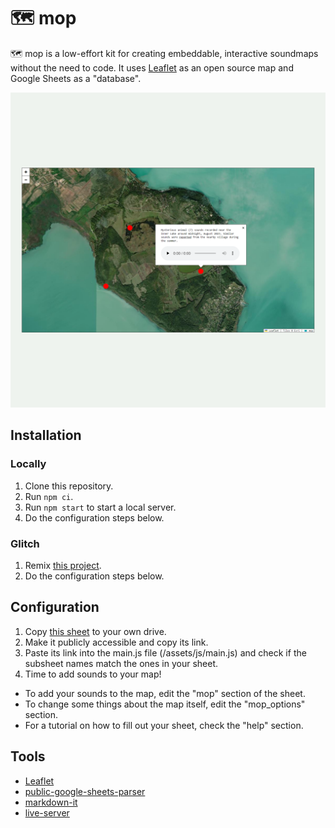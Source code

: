 # 🗺️ mop

🗺️ mop is a low-effort kit for creating embeddable, interactive soundmaps without the need to code. It uses [Leaflet](https://leafletjs.com/) as an open source map and Google Sheets as a "database".

![mop_screenshot](assets/images/mop_screenshot.png)

## Installation

### Locally

1. Clone this repository.
2. Run `npm ci`.
3. Run `npm start` to start a local server.
4. Do the configuration steps below.

### Glitch

1. Remix [this project](https://glitch.com/edit/#!/campnotes-mop).
2. Do the configuration steps below.

## Configuration

1. Copy [this sheet](https://docs.google.com/spreadsheets/d/1IdwTTG68o08BeoPjmV410-04hxljbD1R4wK8cybWmdY/edit#gid=0) to your own drive.
2. Make it publicly accessible and copy its link.
3. Paste its link into the main.js file (/assets/js/main.js) and check if the subsheet names match the ones in your sheet.
4. Time to add sounds to your map!

- To add your sounds to the map, edit the "mop" section of the sheet.
- To change some things about the map itself, edit the "mop_options" section.
- For a tutorial on how to fill out your sheet, check the "help" section.

## Tools

- [Leaflet](https://leafletjs.com/)
- [public-google-sheets-parser](https://github.com/fureweb-com/public-google-sheets-parser)
- [markdown-it](https://github.com/markdown-it/markdown-it)
- [live-server](https://www.npmjs.com/package/live-server)

